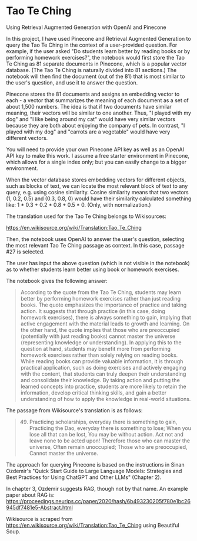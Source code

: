 # Tao Te Ching
Using Retrieval Augmented Generation with OpenAI and Pinecone

In this project, I have used Pinecone and Retrieval Augmented Generation to query the Tao Te Ching in the context of a user-provided question.  For example, if the user asked "Do students learn better by reading books or by performing homework exercises?", the notebook would first store the Tao Te Ching as 81 separate documents in Pinecone, which is a popular vector database. (The Tao Te Ching is naturally divided into 81 sections.)  The notebook will then find the document (out of the 81) that is most similar to the user's question, and use it to answer the question.

Pinecone stores the 81 documents and assigns an embedding vector to each - a vector that summarizes the meaning of each document as a set of about 1,500 numbers.  The idea is that if two documents have similar meaning, their vectors will be similar to one another.  Thus, "I played with my dog" and "I like being around my cat" would have very similar vectors because they are both about enjoying the company of pets.  In contrast, "I played with my dog" and "carrots are a vegetable" would have very different vectors.

You will need to provide your own Pinecone API key as well as an OpenAI API key to make this work.  I assume a free starter environment in Pinecone, which allows for a single index only; but you can easily change to a bigger environment.

When the vector database stores embedding vectors for different objects, such as blocks of text, we can locate the most relevant block of text to any query, e.g. using cosine similarity.  Cosine similarity means that two vectors (1, 0.2, 0.5) and (0.3, 0.8, 0) would have their similarity calculated something like: 1 * 0.3 + 0.2 * 0.8 + 0.5 * 0.  (Only, with normalization.)

The translation used for the Tao Te Ching belongs to Wikisources:

https://en.wikisource.org/wiki/Translation:Tao_Te_Ching

Then, the notebook uses OpenAI to answer the user's question, selecting the most relevant Tao Te Ching passage as context.  In this case, passage #27 is selected.

The user has input the above question (which is not visible in the notebook) as to whether students learn better using book or homework exercises.

The notebook gives the following answer:

> According to the quote from the Tao Te Ching, students may learn better by performing homework exercises rather than just reading books. The quote emphasizes the importance of practice and taking action. It suggests that through practice (in this case, doing homework exercises), there is always something to gain, implying that active engagement with the material leads to growth and learning. On the other hand, the quote implies that those who are preoccupied (potentially with just reading books) cannot master the universe (representing knowledge or understanding).
> In applying this to the question at hand, students may benefit more from performing homework exercises rather than solely relying on reading books. While reading books can provide valuable information, it is through practical application, such as doing exercises and actively engaging with the content, that students can truly deepen their understanding and consolidate their knowledge. By taking action and putting the learned concepts into practice, students are more likely to retain the information, develop critical thinking skills, and gain a better understanding of how to apply the knowledge in real-world situations.

The passage from Wikisource's translation is as follows:

> 49. Practicing scholarships, everyday there is something to gain,
> Practicing the Dao, everyday there is something to lose;
> When you lose all that can be lost,
> You may be without action.
> Act not and leave none to be acted upon!
> Therefore those who can master the universe,
> Often remain unoccupied;
> Those who are preoccupied,
> Cannot master the universe.

The approach for querying Pinecone is based on the instructions in Sinan Ozdemir's "Quick Start Guide to Large Language Models: Strategies and Best Practices for Using ChatGPT and Other LLMs"  (Chapter 2).

In chapter 3, Ozdemir suggests RAG, though not by that name.  An example paper about RAG is: https://proceedings.neurips.cc/paper/2020/hash/6b493230205f780e1bc26945df7481e5-Abstract.html

Wikisource is scraped from https://en.wikisource.org/wiki/Translation:Tao_Te_Ching using Beautiful Soup.
